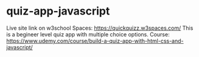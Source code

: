 # quiz-app-javascript
Live site link on w3school Spaces: https://quickquizz.w3spaces.com/
This is a begineer level quiz app with multiple choice options.
Course: https://www.udemy.com/course/build-a-quiz-app-with-html-css-and-javascript/
